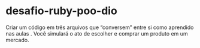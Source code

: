 # desafio-ruby-poo-dio
Criar um código em três arquivos que “conversem” entre si
como aprendido nas aulas . Você simulará o ato de escolher e
comprar um produto em um mercado.

